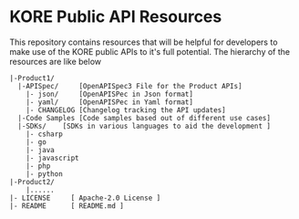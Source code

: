 # KORE Public API Resources

This repository contains resources that will be helpful for developers to make use of the KORE public APIs to it's full potential. The hierarchy of the resources are like below

````
|-Product1/
  |-APISpec/     [OpenAPISpec3 File for the Product APIs]
    |- json/     [OpenAPISPec in Json format]
    |- yaml/     [OpenAPISPec in Yaml format]
    |- CHANGELOG [Changelog tracking the API updates]
  |-Code Samples [Code samples based out of different use cases]
  |-SDKs/    [SDKs in various languages to aid the development ]
    |- csharp
    |- go
    |- java
    |- javascript
    |- php
    |- python
|-Product2/
    |......
|- LICENSE     [ Apache-2.0 License ]
|- README      [ README.md ]

````

